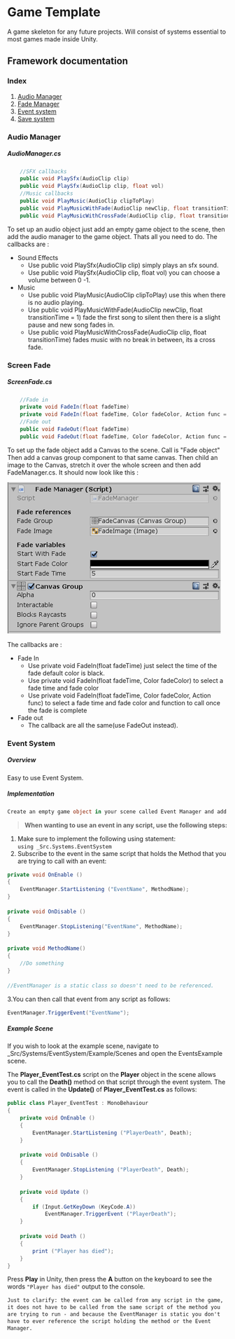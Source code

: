 # Game Template

A game skeleton for any future projects. Will consist of systems essential to most games made inside Unity.

## Framework documentation

### Index  

1. [Audio Manager](#Audio-Manager)
2. [Fade Manager](#Screen-Fade)
3. [Event system](#Event-System)
4. [Save system](#Save-System)

### Audio Manager

##### AudioManager.cs

```cs
    //SFX callbacks
    public void PlaySfx(AudioClip clip)
    public void PlaySfx(AudioClip clip, float vol)  
    //Music callbacks
    public void PlayMusic(AudioClip clipToPlay)
    public void PlayMusicWithFade(AudioClip newClip, float transitionTime = 1)
    public void PlayMusicWithCrossFade(AudioClip clip, float transitionTime)
```

To set up an audio object just add an empty game object to the scene, then add the audio manager to the game object. Thats all you need to do. The callbacks are :

- Sound Effects
  - Use public void PlaySfx(AudioClip clip) simply plays an sfx sound.
  - Use public void PlaySfx(AudioClip clip, float vol) you can choose a volume between 0 -1.  
- Music
  - Use public void PlayMusic(AudioClip clipToPlay) use this when there is no audio playing.
  - Use public void PlayMusicWithFade(AudioClip newClip, float transitionTime = 1) fade the first song to silent then there is a slight pause and new song fades in.
  - Use public void PlayMusicWithCrossFade(AudioClip clip, float transitionTime) fades music with no break in between, its a cross fade.

### Screen Fade

##### ScreenFade.cs

```cs
    //Fade in
    private void FadeIn(float fadeTime)
    private void FadeIn(float fadeTime, Color fadeColor, Action func = null)
    //Fade out
    public void FadeOut(float fadeTime)
    public void FadeOut(float fadeTime, Color fadeColor, Action func = null)
```

To set up the fade object add a Canvas to the scene. Call is "Fade object" Then add a canvas group component to that same canvas. Then child an image to the Canvas, stretch it over the whole screen and then add FadeManager.cs. It should now look like this :  

![FadeManager](./ReadMeFiles/FadeManager.PNG)

The callbacks are :

- Fade In
  - Use private void FadeIn(float fadeTime) just select the time of the fade default color is black.
  - Use private void FadeIn(float fadeTime, Color fadeColor) to select a fade time and fade color
  - Use private void FadeIn(float fadeTime, Color fadeColor, Action func) to select a fade time and fade color and function to call once the fade is complete
- Fade out
  - The callback are all the same(use FadeOut instead).

### Event System

##### Overview

Easy to use Event System.

##### Implementation

```cs
Create an empty game object in your scene called Event Manager and add the EventManager.cs script to it.  Once the Event Manager is in the scene you don't need to touch it again.
```

>**When wanting to use an event in any script, use the following steps:**

1. Make sure to implement the following using statement:  
```using _Src.Systems.EventSystem```
2. Subscribe to the event in the same script that holds the Method that you are trying to call with an event:

```cs
private void OnEnable ()
{
    EventManager.StartListening ("EventName", MethodName);
}

private void OnDisable ()
{
    EventManager.StopListening("EventName", MethodName);
}

private void MethodName()
{
    //Do something
}

//EventManager is a static class so doesn't need to be referenced.
```

3.You can then call that event from any script as follows:

```cs
EventManager.TriggerEvent("EventName");
```

##### Example Scene

If you wish to look at the example scene, navigate to _Src/Systems/EventSystem/Example/Scenes and open the EventsExample scene.

The **Player_EventTest.cs** script on the **Player** object in the scene allows you to call the **Death()** method on that script through the event system.  The event is called in the **Update()** of **Player_EventTest.cs** as follows:

```cs
public class Player_EventTest : MonoBehaviour
{
    private void OnEnable ()
    {
        EventManager.StartListening ("PlayerDeath", Death);
    }

    private void OnDisable ()
    {
        EventManager.StopListening ("PlayerDeath", Death);
    }

    private void Update ()
    {
        if (Input.GetKeyDown (KeyCode.A))
            EventManager.TriggerEvent ("PlayerDeath");
    }

    private void Death ()
    {
        print ("Player has died");
    }
}
```

Press **Play** in Unity, then press the **A** button on the keyboard to see the words `"Player has died"` output to the console.

    Just to clarify: the event can be called from any script in the game, it does not have to be called from the same script of the method you are trying to run - and because the EventManager is static you don't have to ever reference the script holding the method or the Event Manager.
